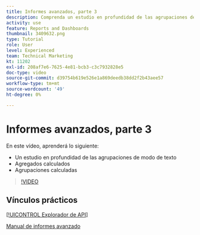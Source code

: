 ```yaml
---
title: Informes avanzados, parte 3
description: Comprenda un estudio en profundidad de las agrupaciones de modo de texto, los agregados calculados y las agrupaciones calculadas.
activity: use
feature: Reports and Dashboards
thumbnail: 3409632.png
type: Tutorial
role: User
level: Experienced
team: Technical Marketing
kt: 11202
exl-id: 208af7e6-7625-4e81-bcb3-c3c7932828e5
doc-type: video
source-git-commit: d39754b619e526e1a869deedb38dd2f2b43aee57
workflow-type: tm+mt
source-wordcount: '49'
ht-degree: 0%

---
```


# Informes avanzados, parte 3

En este vídeo, aprenderá lo siguiente:

* Un estudio en profundidad de las agrupaciones de modo de texto
* Agregados calculados
* Agrupaciones calculadas

>[!VIDEO](https://video.tv.adobe.com/v/3409635/?quality=12)

## Vínculos prácticos

[[!UICONTROL Explorador de API]](https://developer.adobe.com/workfront/api-explorer/)

[Manual de informes avanzado](/help/assets/advanced-reporting-manual.pdf)
